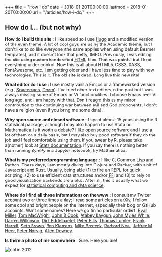 +++
title = "How I do"
date = 2018-01-20T00:00:00
lastmod = 2018-01-20T00:00:00
url = "/articles/how-i-do/"
+++

## How do I... (but not why)

**How do I build this site**
: I like speed so I use [Hugo](https://gohugo.io) and a modified version of the [even theme](https://themes.gohugo.io/hugo-theme-even/). A lot of cool guys are using the Academic theme, but I don't like to do like everyone (the same applies when using default Beamer templates), and it doesn't look that pretty, IMHO. Previously, I was editing the site using custom handcrafted <abbr title="Hypertext Markup Language">HTML</abbr> files. That was painful but I kept everything under control. Now this is all about HTML5, CSS3, SASS, FontAwesome, etc. I am getting older and I have less time to play with new technologies. This is it. The old site is dead. Long live this new site!

**What editor do I use**
: I use mostly vanilla Emacs or a frameworked version (e.g., [Spacemacs](https://spacemacs.org), [Doom](https://github.com/hlissner/doom-emacs)). I've tried other text editors in the past but I was always missing some of Emacs or Vi functionalities. I choose Emacs over Vi long ago, and I am happy with that. Don't reagrd this as my minor contribution to the continuing war between evil and God proponents. I don't have a religion (even if you bring me some data).

**Why open source and closed software**
: I spent almost 15 years using the R statistical package, although I may also happen to use Stata or Mathematica. Is it worth a debate? I like open source software and I use a lot of them on a daily basis, but I may also buy good software if they do the job and I feel comfortable using them. If you swear by R, please take a(nother) look at [Stata documentation](https://www.stata-press.com/manuals/documentation-set/). If you say there is nothing better than running SymPy in a Jupyter notebook, try Mathematica.

**What is my preferred programming language**
: I like C, Common Lisp and Python. These days, I am mostly diving into Clojure and Racket, with a bit of Javascript and Rust. Usually, being able (1) to fire an REPL for quick scripting, (2) to use efficient data structures and/or <abbr title="Foreign Function Interface">FFI</abbr> and (3) to rely on good visualization backends are a plus. After all, this is usually what we expect for [statistical computing and data science](https://darrenjw.wordpress.com/2013/12/23/scala-as-a-platform-for-statistical-computing-and-data-science/).

**Where do I find all those informations on the www**
: I consult my [Twitter account](https://twitter.com/chlalanne) two or three times a day; I read some articles on [arXiv](https://arxiv.org); I follow some cool and bright people on the internet, especially their blog or GitHub accounts. Want some names? Here we go (in no particular order): [Evan Miller](http://www.evanmiller.org), [Tom MacWright](http://www.evanmiller.org), [John D Cook](https://www.johndcook.com/), [Atabey Kaygun](https://kaygun.tumblr.com), [John Myles White](http://www.johnmyleswhite.com), [Darren Wilkinson](https://www.staff.ncl.ac.uk/d.j.wilkinson/), [Dirk Eddelbuetel](http://dirk.eddelbuettel.com), [Peter Ellis](http://freerangestats.info), [Thomas Lumley](http://notstatschat.tumblr.com), [Frank Harrell](http://www.fharrell.com), [Seth Brown](http://www.drbunsen.org), [Ben Klemens](https://modelingwithdata.org), [Mike Bostock](https://bost.ocks.org/mike/), [Radford Neal](http://www.cs.toronto.edu/~radford/), [Jeffrey M Heer](https://homes.cs.washington.edu/~jheer/), [Peter Norvig](http://www.norvig.com), [Allen Downey](http://www.allendowney.com/wp/).

**Is there a photo of me somewhere**
: Sure. Here you are!

![](/img/chl.png "chl in 2012")
